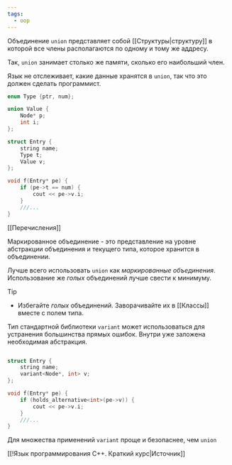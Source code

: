 ```yaml
---
tags:
  - oop
---
```

Объединение `union` представляет собой [[Структуры|структуру]] в которой все члены располагаются по одному и тому же аддресу.

Так, `union` занимает столько же памяти, сколько его наибольший член.

Язык не отслеживает, какие данные хранятся в `union`, так что это должен сделать программист. 

```cpp
enum Type {ptr, num};

union Value {
	Node* p;
	int i;
};

struct Entry {
	string name;
	Type t;
	Value v;
};

void f(Entry* pe) {
	if (pe->t == num) {
		cout << pe->v.i;
	}
	///...
}

```

[[Перечисления]]

Маркированное объединение - это представление на уровне абстракции объединения и текущего типа, которое хранится в объединении.

Лучше всего использовать `union` как *маркированные объединения*. Использование же *голых* объединений лучше свести к минимуму. 

> [!tip]
> - Избегайте *голых* объединений. Заворачивайте их в [[Классы]] вместе с полем типа.

Тип стандартной библиотеки `variant` может использоваться для устранения большинства прямых ошибок. Внутри уже заложена необходимая абстракция.

```cpp

struct Entry {
	string name;
	variant<Node*, int> v;
};

void f(Entry* pe) {
	if (holds_alternative<int>(pe->v)) {
		cout << pe->v.i;
	}
	///...
}

```

Для множества применений `variant` проще и безопаснее, чем `union`

[[!Язык программирования C++. Краткий курс|Источник]]

